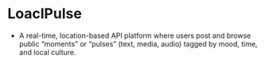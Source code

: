 # LoaclPulse

- A real-time, location-based API platform where users post and browse public “moments” or “pulses” (text, media, audio) tagged by mood, time, and local culture.
